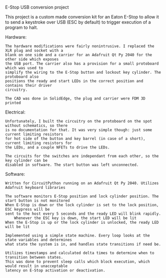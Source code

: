E-Stop USB conversion project

This project is a custom made conversion kit for an Eaton E-Stop to allow it to send a
	keystroke over USB (ESC by default) to trigger execution of a program to halt.

Hardware:

	The hardware modifications were fairly nonintrusive. I replaced the XLR plug and socket with a
	blank on one side and a carrier for an Adafruit Qt Py 2040 for the other side which exposes
	the USB port. The carrier also has a provision for a small protoboard which was used to
	simplify the wiring to the E-Stop button and lockout key cylinder. The protoboard also
	positions the ready and start LEDs in the correct position and contains their driver
	circuitry.
	
	The CAD was done in SolidEdge, the plug and carrier were FDM 3D printed

Electrical:

	Unfortunately, I built the circuitry on the protoboard on the spot without schematics, so there
	is no documentation for that. It was very simple though: just some current limiting resistors
	for hot side of the button and key barrel (in case of a short), current limiting resistors for
	the LEDs, and a couple NFETs to drive the LEDs.
	
	The circuits for the switches are independant from each other, so the key cylinder can be
	disabled in software. The start button was left unconnected.

Software:

	Written for CircuitPython running on an Adafruit Qt Py 2040. Utilizes Adafruit keyboard libraries

	The software monitors E-Stop position and lock cylinder position. The start button is not monitored
	When E-Stop is down or the lock cylinder is set to the lock position, ESC keypress will be
	sent to the host every 5 seconds and the ready LED will blink rapidly.
		Whenever the ESC key is down, the start LED will be lit
	When the E-Stop is up or the lock cylinder is unlocked, the ready LED will be lit
	
	Implemented using a simple state machine. Every loop looks at the state variables and determines
	what state the system is in, and handles state transitions if need be.
	
	Utilizes timestamps and calculated delta times to determine when to transition between states.
	This was done to prevent sleep calls which block execution, which would result in unacceptable
	latency on E-Stop activation or deactivation.